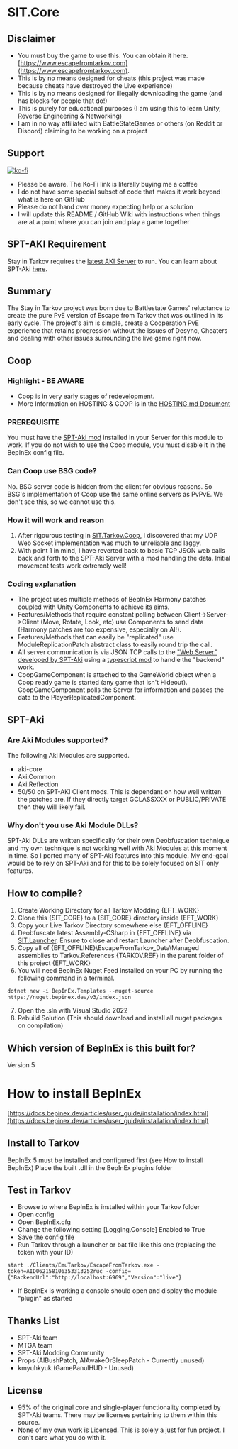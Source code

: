 # SIT.Core

## Disclaimer

* You must buy the game to use this. You can obtain it here. [https://www.escapefromtarkov.com](https://www.escapefromtarkov.com). 
* This is by no means designed for cheats (this project was made because cheats have destroyed the Live experience)
* This is by no means designed for illegally downloading the game (and has blocks for people that do!)
* This is purely for educational purposes (I am using this to learn Unity, Reverse Engineering & Networking)
* I am in no way affiliated with BattleStateGames or others (on Reddit or Discord) claiming to be working on a project

## Support

[![ko-fi](https://ko-fi.com/img/githubbutton_sm.svg)](https://ko-fi.com/N4N2IQ7YJ)
* Please be aware. The Ko-Fi link is literally buying me a coffee
* I do not have some special subset of code that makes it work beyond what is here on GitHub 
* Please do not hand over money expecting help or a solution
* I will update this README / GitHub Wiki with instructions when things are at a point where you can join and play a game together

## SPT-AKI Requirement
Stay in Tarkov requires the [latest AKI Server](https://dev.sp-tarkov.com/SPT-AKI/Server) to run. You can learn about SPT-Aki [here](https://www.sp-tarkov.com/).

## Summary

The Stay in Tarkov project was born due to Battlestate Games' reluctance to create the pure PvE version of Escape from Tarkov that was outlined in its early cycle. 
The project's aim is simple, create a Cooperation PvE experience that retains progression without the issues of Desync, Cheaters and dealing with other issues surrounding the live game right now.

## Coop

### Highlight - BE AWARE
* Coop is in very early stages of redevelopment.
* More Information on HOSTING & COOP is in the [HOSTING.md Document](https://github.com/paulov-t/SIT.Core/blob/coop/HOSTING.md)

### PREREQUISITE
You must have the [SPT-Aki mod](https://github.com/paulov-t/SIT.Aki-Server-Mod) installed in your Server for this module to work. If you do not wish to use the Coop module, you must disable it in the BepInEx config file.

### Can Coop use BSG code?
No. BSG server code is hidden from the client for obvious reasons. So BSG's implementation of Coop use the same online servers as PvPvE. We don't see this, so we cannot use this.

### How it will work and reason
1. After rigourous testing in [SIT.Tarkov.Coop](https://github.com/paulov-t/SIT.Tarkov.Coop), I discovered that my UDP Web Socket implementation was much to unreliable and laggy.
2. With point 1 in mind, I have reverted back to basic TCP JSON web calls back and forth to the SPT-Aki Server with a mod handling the data. Initial movement tests work extremely well!

### Coding explanation
- The project uses multiple methods of BepInEx Harmony patches coupled with Unity Components to achieve its aims.
- Features/Methods that require constant polling between Client->Server->Client (Move, Rotate, Look, etc) use Components to send data (Harmony patches are too expensive, especially on AI!).
- Features/Methods that can easily be "replicated" use ModuleReplicationPatch abstract class to easily round trip the call.
- All server communication is via JSON TCP calls to the ["Web Server" developed by SPT-Aki](https://dev.sp-tarkov.com/SPT-AKI/Server) using a [typescript mod](https://github.com/paulov-t/SIT.Aki-Server-Mod) to handle the "backend" work.
- CoopGameComponent is attached to the GameWorld object when a Coop ready game is started (any game that isn't Hideout). CoopGameComponent polls the Server for information and passes the data to the PlayerReplicatedComponent.

## SPT-Aki

### Are Aki Modules supported?
The following Aki Modules are supported.
- aki-core
- Aki.Common
- Aki.Reflection
- 50/50 on SPT-AKI Client mods. This is dependant on how well written the patches are. If they directly target GCLASSXXX or PUBLIC/PRIVATE then they will likely fail.

### Why don't you use Aki Module DLLs?
SPT-Aki DLLs are written specifically for their own Deobfuscation technique and my own technique is not working well with Aki Modules at this moment in time.
So I ported many of SPT-Aki features into this module. My end-goal would be to rely on SPT-Aki and for this to be solely focused on SIT only features.

## How to compile? 
1. Create Working Directory for all Tarkov Modding {EFT_WORK}
2. Clone this {SIT_CORE} to a {SIT_CORE} directory inside {EFT_WORK}
3. Copy your Live Tarkov Directory somewhere else {EFT_OFFLINE}
4. Deobfuscate latest Assembly-CSharp in {EFT_OFFLINE} via [SIT.Launcher](https://github.com/paulov-t/SIT.Tarkov.Launcher). Ensure to close and restart Launcher after Deobfuscation.
5. Copy all of {EFT_OFFLINE}\EscapeFromTarkov_Data\Managed assemblies to Tarkov.References {TARKOV.REF} in the parent folder of this project {EFT_WORK}
6. You will need BepInEx Nuget Feed installed on your PC by running the following command in a terminal. 
```
dotnet new -i BepInEx.Templates --nuget-source https://nuget.bepinex.dev/v3/index.json
```
7. Open the .sln with Visual Studio 2022
8. Rebuild Solution (This should download and install all nuget packages on compilation)

## Which version of BepInEx is this built for?
Version 5

# How to install BepInEx
[https://docs.bepinex.dev/articles/user_guide/installation/index.html](https://docs.bepinex.dev/articles/user_guide/installation/index.html)

## Install to Tarkov
BepInEx 5 must be installed and configured first (see How to install BepInEx)
Place the built .dll in the BepInEx plugins folder

## Test in Tarkov
- Browse to where BepInEx is installed within your Tarkov folder
- Open config
- Open BepInEx.cfg
- Change the following setting [Logging.Console] Enabled to True
- Save the config file
- Run Tarkov through a launcher or bat file like this one (replacing the token with your ID)
```
start ./Clients/EmuTarkov/EscapeFromTarkov.exe -token=AID062158106353313252ruc -config={"BackendUrl":"http://localhost:6969","Version":"live"}
```
- If BepInEx is working a console should open and display the module "plugin" as started


## Thanks List
- SPT-Aki team
- MTGA team
- SPT-Aki Modding Community
- Props (AIBushPatch, AIAwakeOrSleepPatch - Currently unused)
- kmyuhkyuk (GamePanulHUD - Unused)

## License

- 95% of the original core and single-player functionality completed by SPT-Aki teams. There may be licenses pertaining to them within this source.
- None of my own work is Licensed. This is solely a just for fun project. I don't care what you do with it.